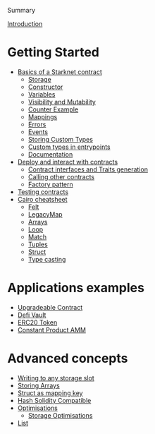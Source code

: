 Summary

[Introduction](./starknet-by-example.md)

<!-- ch00 -->
# Getting Started
  <!-- - [Local environnement setup](./ch00/env_setup.md) -->
  - [Basics of a Starknet contract](./ch00/basics/introduction.md)
    - [Storage](./ch00/basics/storage.md)
    - [Constructor](./ch00/basics/constructor.md)
    - [Variables](./ch00/basics/variables.md)
    - [Visibility and Mutability](./ch00/basics/visibility-mutability.md)
    - [Counter Example](./ch00/basics/counter.md)
    - [Mappings](./ch00/basics/mappings.md)
    - [Errors](./ch00/basics/errors.md)
    - [Events](./ch00/basics/events.md)
    - [Storing Custom Types](./ch00/basics/storing-custom-types.md)
    - [Custom types in entrypoints](./ch00/basics/custom-types-in-entrypoints.md)
    - [Documentation](./ch00/basics/documentation.md)
  - [Deploy and interact with contracts](./ch00/interacting/interacting.md)
    - [Contract interfaces and Traits generation](./ch00/interacting/interfaces-traits.md)
    - [Calling other contracts](./ch00/interacting/calling_other_contracts.md)
    - [Factory pattern](./ch00/interacting/factory.md)
  - [Testing contracts](./ch00/testing/contract-testing.md)
  - [Cairo cheatsheet](./ch00/cairo_cheatsheet/cairo_cheatsheet.md)
    - [Felt](./ch00/cairo_cheatsheet/felt.md)
    - [LegacyMap](./ch00/cairo_cheatsheet/mapping.md)
    - [Arrays](./ch00/cairo_cheatsheet/arrays.md)
    - [Loop](./ch00/cairo_cheatsheet/loop.md)
    - [Match](./ch00/cairo_cheatsheet/match.md)
    - [Tuples](./ch00/cairo_cheatsheet/tuples.md)
    - [Struct](./ch00/cairo_cheatsheet/struct.md)
    - [Type casting](./ch00/cairo_cheatsheet/type_casting.md)

<!-- ch01 -->
# Applications examples
  - [Upgradeable Contract](./ch01/upgradeable_contract.md)
  - [Defi Vault](./ch01/simple_vault.md)
  - [ERC20 Token](./ch01/erc20.md)
  - [Constant Product AMM](./ch01/constant-product-amm.md)

<!-- ch02 -->
# Advanced concepts
  - [Writing to any storage slot](./ch02/write_to_any_slot.md)
  - [Storing Arrays](./ch02/storing_arrays.md)
  - [Struct as mapping key](./ch02/struct-mapping-key.md)
  - [Hash Solidity Compatible](./ch02/hash-solidity-compatible.md)
  - [Optimisations](./ch02/optimisations/optimisations.md)
    - [Storage Optimisations](./ch02/optimisations/store_using_packing.md)
  - [List](./ch02/list.md)
